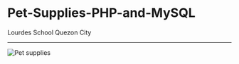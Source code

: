 # Pet-Supplies-PHP-and-MySQL
Lourdes School Quezon City

<hr>

![Pet supplies](https://user-images.githubusercontent.com/106210675/218625489-dc843004-bf80-44a8-8fb1-88b92475a398.png)